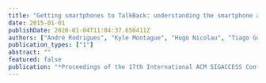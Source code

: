```yaml
---
title: "Getting smartphones to TalkBack: understanding the smartphone adoption process of blind users"
date: 2015-01-01
publishDate: 2020-01-04T11:04:37.650411Z
authors: ["André Rodrigues", "Kyle Montague", "Hugo Nicolau", "Tiago Guerreiro"]
publication_types: ["1"]
abstract: ""
featured: false
publication: "*Proceedings of the 17th International ACM SIGACCESS Conference on Computers & Accessibility*"
---
```


